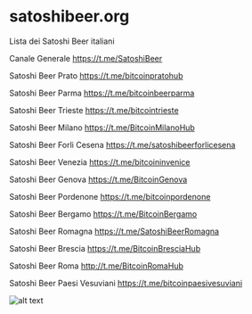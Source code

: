 # satoshibeer.org
Lista dei Satoshi Beer italiani

Canale Generale https://t.me/SatoshiBeer

Satoshi Beer Prato https://t.me/bitcoinpratohub

Satoshi Beer Parma https://t.me/bitcoinbeerparma

Satoshi Beer Trieste https://t.me/bitcointrieste

Satoshi Beer Milano https://t.me/BitcoinMilanoHub

Satoshi Beer Forli Cesena https://t.me/satoshibeerforlicesena

Satoshi Beer Venezia https://t.me/bitcoininvenice

Satoshi Beer Genova https://t.me/BitcoinGenova

Satoshi Beer Pordenone https://t.me/bitcoinpordenone

Satoshi Beer Bergamo https://t.me/BitcoinBergamo

Satoshi Beer Romagna https://t.me/SatoshiBeerRomagna

Satoshi Beer Brescia https://t.me/BitcoinBresciaHub

Satoshi Beer Roma http://t.me/BitcoinRomaHub

Satoshi Beer Paesi Vesuviani https://t.me/bitcoinpaesivesuviani


![alt text](https://github.com/Mendace/satoshibeer.org/blob/main/assets/tappo.png?raw=true) 
